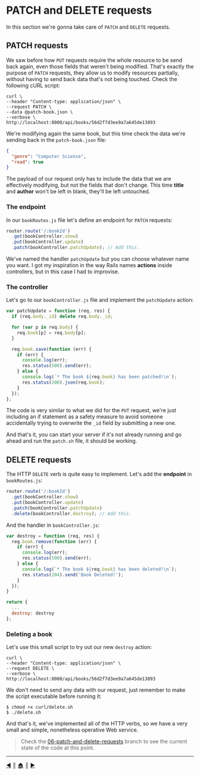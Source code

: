 # PATCH and DELETE requests
In this section we're gonna take care of `PATCH` and `DELETE` requests.

## PATCH requests
We saw before how `PUT` requests require the whole resource to be send back again, even those fields that weren't being modified. That's exactly the purpose of `PATCH` requests, they allow us to modify resources partially, without having to send back data that's not being touched. Check the following cURL script:
```
curl \
--header "Content-type: application/json" \
--request PATCH \
--data @patch-book.json \
--verbose \
http://localhost:8000/api/books/56d2f7d3ee9a7a645de13893
```

We're modifying again the same book, but this time check the data we're sending back in the `patch-book.json` file:
```json
{
  "genre": "Computer Science",
  "read": true
}
```

The payload of our request only has to include the data that we are effectively modifying, but not the fields that don't change. This time **title** and **author** won't be left in blank, they'll be left untouched.

### The endpoint
In our `bookRoutes.js` file let's define an endpoint for `PATCH` requests:
```js
router.route('/:bookId')
  .get(bookController.show)
  .put(bookController.update)
  .patch(bookController.patchUpdate); // Add this.
```

We've named the handler `patchUpdate` but you can choose whatever name you want. I got my inspiration in the way Rails names **actions** inside controllers, but in this case I had to improvise.

### The controller
Let's go to our `bookController.js` file and implement the `patchUpdate` action:
```js
var patchUpdate = function (req, res) {
  if (req.body._id) delete req.body._id;

  for (var p in req.body) {
    req.book[p] = req.body[p];
  }

  req.book.save(function (err) {
    if (err) {
      console.log(err);
      res.status(500).send(err);
    } else {
      console.log(`* The book ${req.book} has been patched!\n`);
      res.status(200).json(req.book);
    }
  });
};
```

The code is very similar to what we did for the `PUT` request, we're just including an if statement as a safety measure to avoid someone accidentally trying to overwrite the `_id` field by submitting a new one.

And that's it, you can start your server if it's not already running and go ahead and run the `patch.sh` file, it should be working.

## DELETE requests
The HTTP `DELETE` verb is quite easy to implement. Let's add the **endpoint** in `bookRoutes.js`:
```js
router.route('/:bookId')
  .get(bookController.show)
  .put(bookController.update)
  .patch(bookController.patchUpdate)
  .delete(bookController.destroy); // Add this.
```

And the handler in `bookController.js`:
```js
var destroy = function (req, res) {
  req.book.remove(function (err) {
    if (err) {
      console.log(err);
      res.status(500).send(err);
    } else {
      console.log(`* The book ${req.book} has been deleted!\n`);
      res.status(204).send('Book Deleted!');
    }
  });
}

return {
  ...
  destroy: destroy
};
```

### Deleting a book
Let's use this small script to try out our new `destroy` action:
```
curl \
--header "Content-type: application/json" \
--request DELETE \
--verbose \
http://localhost:8000/api/books/56d2f7d3ee9a7a645de13893
```

We don't need to send any data with our request, just remember to make the script executable before running it:
```
$ chmod +x curl/delete.sh
$ ./delete.sh
```

And that's it, we've implemented all of the HTTP verbs, so we have a very small and simple, nonetheless operative Web service.

> Check the [06-patch-and-delete-requests][1] branch to see the current state of the code at this point.

---
[:arrow_backward:][back] ║ [:house:][home] ║ [:arrow_forward:][next]

<!-- navigation -->
[home]: ../README.md
[back]: put_requests.md
[next]: #


<!-- links -->
[1]: https://github.com/lifeBalance/bookshelf-API/tree/06-patch-and-delete-requests
